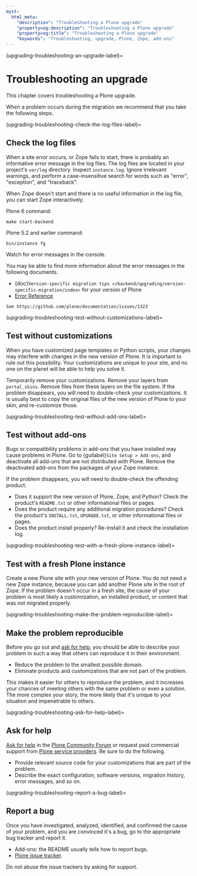```yaml
---
myst:
  html_meta:
    "description": "Troubleshooting a Plone upgrade"
    "property=og:description": "Troubleshooting a Plone upgrade"
    "property=og:title": "Troubleshooting a Plone upgrade"
    "keywords": "Troubleshooting, upgrade, Plone, Zope, add-ons"
---
```


(upgrading-troubleshooting-an-upgrade-label)=

# Troubleshooting an upgrade

This chapter covers troubleshooting a Plone upgrade.

When a problem occurs during the migration we recommend that you take the following steps.


(upgrading-troubleshooting-check-the-log-files-label)=

## Check the log files

When a site error occurs, or Zope fails to start, there is probably an informative error message in the log files.
The log files are located in your project's `var/log` directory.
Inspect `instance.log`.
Ignore irrelevant warnings, and perform a case-insensitive search for words such as "error", "exception", and "traceback".

When Zope doesn't start and there is no useful information in the log file, you can start Zope interactively.

Plone 6 command:

```shell
make start-backend
```

Plone 5.2 and earlier command:

```shell
bin/instance fg
```

Watch for error messages in the console.

You may be able to find more information about the error messages in the following documents.

-   {doc}`Version-specific migration tips </backend/upgrading/version-specific-migration/index>` for your version of Plone
-   [Error Reference](https://5.docs.plone.org/appendices/error-reference.html)

```{todo}
See https://github.com/plone/documentation/issues/1323
```


(upgrading-troubleshooting-test-without-customizations-label)=

## Test without customizations

When you have customized page templates or Python scripts, your changes may interfere with changes in the new version of Plone.
It is important to rule out this possibility.
Your customizations are unique to your site, and no one on the planet will be able to help you solve it.

Temporarily remove your customizations.
Remove your layers from `portal_skins`.
Remove files from these layers on the file system.
If the problem disappears, you will need to double-check your customizations.
It is usually best to copy the original files of the new version of Plone to your skin, and re-customize those.


(upgrading-troubleshooting-test-without-add-ons-label)=

## Test without add-ons

Bugs or compatibility problems in add-ons that you have installed may cause problems in Plone.
Go to {guilabel}`Site Setup > Add-ons`, and deactivate all add-ons that are not distributed with Plone.
Remove the deactivated add-ons from the packages of your Zope instance.

If the problem disappears, you will need to double-check the offending product.

-   Does it support the new version of Plone, Zope, and Python?
    Check the product's `README.txt` or other informational files or pages.
-   Does the product require any additional migration procedures?
    Check the product's `INSTALL.txt`, `UPGRADE.txt`, or other informational files or pages.
-   Does the product install properly?
    Re-install it and check the installation log.


(upgrading-troubleshooting-test-with-a-fresh-plone-instance-label)=

## Test with a fresh Plone instance

Create a new Plone site with your new version of Plone.
You do not need a new Zope instance, because you can add another Plone site in the root of Zope.
If the problem doesn't occur in a fresh site, the cause of your problem is most likely a customization, an installed product, or content that was not migrated properly.


(upgrading-troubleshooting-make-the-problem-reproducible-label)=

## Make the problem reproducible

Before you go out and [ask for help](https://plone.org/support/how-to-ask-for-help), you should be able to describe your problem in such a way that others can reproduce it in their environment.

-   Reduce the problem to the smallest possible domain.
-   Eliminate products and customizations that are not part of the problem.

This makes it easier for others to reproduce the problem, and it increases your chances of meeting others with the same problem or even a solution.
The more complex your story, the more likely that it's unique to your situation and impenetrable to others.


(upgrading-troubleshooting-ask-for-help-label)=

## Ask for help

[Ask for help](https://plone.org/support/how-to-ask-for-help) in the [Plone Community Forum](https://community.plone.org/) or request paid commercial support from [Plone service providers](https://plone.org/providers).
Be sure to do the following.

-   Provide relevant source code for your customizations that are part of the problem.
-   Describe the exact configuration, software versions, migration history, error messages, and so on.


(upgrading-troubleshooting-report-a-bug-label)=

## Report a bug

Once you have investigated, analyzed, identified, and confirmed the cause of your problem, and you are convinced it's a bug, go to the appropriate bug tracker and report it.

-   Add-ons: the README usually tells how to report bugs.
-   [Plone issue tracker](https://github.com/plone/Products.CMFPlone/issues).

Do not abuse the issue trackers by asking for support.
